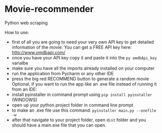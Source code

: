 # Movie-recommender
Python web scraping

How to use:
  - first of all you are going to need your very own API key to get detailed information of the movie. You can get a FREE API key here: http://www.omdbapi.com/
  - once you have your API key copy it and paste it into the ```py omdbApi_key``` varialbe
  - make sure you have all the imports already installed on your computer
  - run the application from Pycharm or any other IDE
  - press the big red RECOMMEND button to generate a random movie
Optional, if you want to run the app like an .exe file instead of running it from an IDE:
  - install pyinstaller in command prompt using ```pip install pyinstaller``` (WINDOWS)
  - open up your python project folder in command line prompt
  - to make an .exe file use this command: ```pyinstaller main.py --onefile -w```
  - after that navigate to your project folder, open ```dist``` folder and you should have a main.exe file that you can open.
